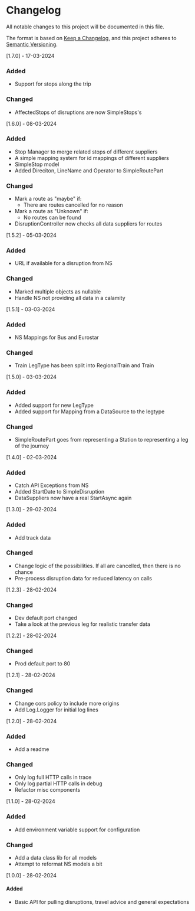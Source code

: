# Changelog

All notable changes to this project will be documented in this file.

The format is based on [Keep a Changelog](https://keepachangelog.com/en/1.1.0/),
and this project adheres to [Semantic Versioning](https://semver.org/spec/v2.0.0.html).

[1.7.0] - 17-03-2024
### Added
- Support for stops along the trip
### Changed
- AffectedStops of disruptions are now SimpleStops's

[1.6.0] - 08-03-2024
### Added
- Stop Manager to merge related stops of different suppliers
- A simple mapping system for id mappings of different suppliers
- SimpleStop model
- Added Direciton, LineName and Operator to SimpleRoutePart
### Changed
- Mark a route as "maybe" if:
    - There are routes cancelled for no reason
- Mark a route as "Unknown" if:
    - No routes can be found
- DisruptionController now checks all data suppliers for routes

[1.5.2] - 05-03-2024
### Added
- URL if available for a disruption from NS 
### Changed
- Marked multiple objects as nullable
- Handle NS not providing all data in a calamity

[1.5.1] - 03-03-2024
### Added
- NS Mappings for Bus and Eurostar
### Changed
- Train LegType has been split into RegionalTrain and Train

[1.5.0] - 03-03-2024
### Added
- Added support for new LegType
- Added support for Mapping from a DataSource to the legtype
### Changed
- SimpleRoutePart goes from representing a Station to representing a leg of the journey

[1.4.0] - 02-03-2024
### Added
- Catch API Exceptions from NS
- Added StartDate to SimpleDisruption
- DataSuppliers now have a real StartAsync again

[1.3.0] - 29-02-2024
### Added
- Add track data
### Changed
- Change logic of the possibilities. If all are cancelled, then there is no chance
- Pre-process disruption data for reduced latency on calls

[1.2.3] - 28-02-2024
### Changed
- Dev default port changed
- Take a look at the previous leg for realistic transfer data

[1.2.2] - 28-02-2024
### Changed
- Prod default port to 80

[1.2.1] - 28-02-2024
### Changed
- Change cors policy to include more origins
- Add Log.Logger for initial log lines

[1.2.0] - 28-02-2024
### Added
- Add a readme
### Changed
- Only log full HTTP calls in trace
- Only log partial HTTP calls in debug
- Refactor misc components

[1.1.0] - 28-02-2024
### Added
- Add environment variable support for configuration
### Changed
- Add a data class lib for all models
- Attempt to reformat NS models a bit

[1.0.0] - 28-02-2024
#### Added
- Basic API for pulling disruptions, travel advice and general expectations